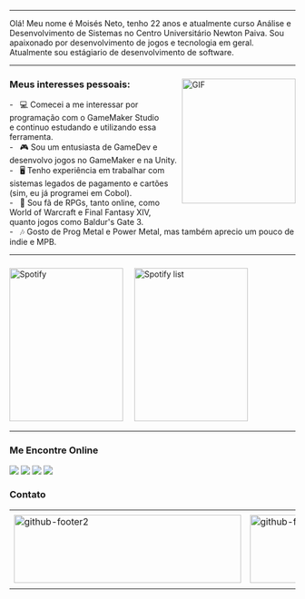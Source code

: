 -----

Olá! Meu nome é Moisés Neto, tenho 22 anos e atualmente curso Análise e Desenvolvimento de Sistemas no Centro Universitário Newton Paiva. Sou apaixonado por desenvolvimento de jogos e tecnologia em geral. Atualmente sou estágiario de desenvolvimento de software.

-----
<div>
<div>
<img align="right" alt="GIF" src="https://github.com/mneet/mneet/blob/main/imagens/gengar-gif.gif?raw=true" width="200px" height="220px"/>
</div>

### Meus interesses pessoais:

<div align="left">
<p>
- &nbsp; 💻 Comecei a me interessar por programação com o GameMaker Studio <br />e continuo estudando e utilizando essa ferramenta.<br />
- &nbsp; 🎮 Sou um entusiasta de GameDev e desenvolvo jogos no GameMaker e na Unity.<br />
- &nbsp; 🖥️ Tenho experiência em trabalhar com sistemas legados de pagamento e cartões <br /> (sim, eu já programei em Cobol).<br />
- &nbsp; 🎲 Sou fã de RPGs, tanto online, como World of Warcraft e Final Fantasy XIV,<br /> quanto jogos como Baldur's Gate 3.<br />
- &nbsp; 🎶 Gosto de Prog Metal e Power Metal, mas também aprecio um pouco de indie e MPB.<br />
</p>

</div>
</div>

-----

###

<div>
<img alt="Spotify" width="200px" height="270px" src="https://spotify-github-profile.vercel.app/api/view?uid=22zzovfqbjngdnkugjqupyyvy&cover_image=true&theme=default&show_offline=false&background_color=121212&interchange=false&bar_color=53b14f&bar_color_cover=false"/> &nbsp; &nbsp; 
<img alt="Spotify list" width="200px" height="270px" src="https://spotify-recently-played-readme.vercel.app/api?user=22zzovfqbjngdnkugjqupyyvy&count=10"/>
</div>

-----

### Me Encontre Online

<div>
<a href="https://www.linkedin.com/in/mois%C3%A9s-neto-3aa41a233/" target="_blank"><img alt"Linkedin" src="https://img.shields.io/badge/LinkedIn-0077B5?style=for-the-badge&logo=linkedin&logoColor=white"/></a>
<a href="https://lioneet.itch.io/" target="_blank"><img alt"Itch.io" src="https://img.shields.io/badge/Itch-%23FF0B34.svg?style=for-the-badge&logo=Itch.io&logoColor=white"/></a>
<a href="https://steamcommunity.com/id/lioneet/" target="_blank"><img alt"Steam" src="https://img.shields.io/badge/Steam-000000?style=for-the-badge&logo=steam&logoColor=white"/></a>
<a href="https://www.twitch.tv/lioneet13" target="_blank"><img alt"twitch" src="https://img.shields.io/badge/Twitch-9146FF?style=for-the-badge&logo=twitch&logoColor=white"/></a>
</div>

### Contato
<div>
<table>
<tr>
 <td align="center" colspan="2"></td>
</tr> 
<tr>
<td>
<a href="mailto:moisesgneto@outlook.com" target="_blank"><img align="center" width="400px" height="120px" src="https://github.com/mneet/mneet/blob/main/imagens/banner-email.png?raw=true" alt="github-footer2"></a>
</td>
<td>
<a ><img align="center" width="400px" height="120px" src="https://github.com/mneet/mneet/blob/main/imagens/banner-discord.png?raw=true" alt="github-footer1"></a>
</td>
</tr>
<tr>
 <td align="center" colspan="2"></td>
</tr> 
</table>
</div>


</div>
